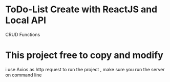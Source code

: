 
# ToDo-List Create with ReactJS and Local API
  CRUD Functions
# This project free to copy and modify

 i use Axios as http request 
 to run the project , make sure you run the server on command line

